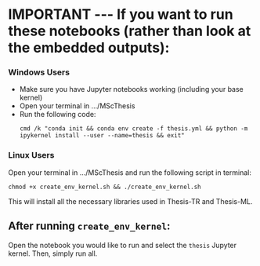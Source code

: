 # IMPORTANT --- If you want to run these notebooks (rather than look at the embedded outputs):
### Windows Users
- Make sure you have Jupyter notebooks working (including your base kernel)
- Open your terminal in .../MScThesis
- Run the following code:
  ```
  cmd /k "conda init && conda env create -f thesis.yml && python -m ipykernel install --user --name=thesis && exit"
  ```
  
### Linux Users
Open your terminal in .../MScThesis and run the following script in terminal:
```
chmod +x create_env_kernel.sh && ./create_env_kernel.sh
```
This will install all the necessary libraries used in Thesis-TR and Thesis-ML.
## After running `create_env_kernel`:
Open the notebook you would like to run and select the `thesis` Jupyter kernel. Then, simply run all.
